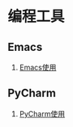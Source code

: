 # 编程工具

## Emacs

1. [Emacs使用](https://github.com/Gaotianhe/Learninglist/issues/15)



## PyCharm

1. [PyCharm使用](https://github.com/Gaotianhe/Learninglist/issues/16)

